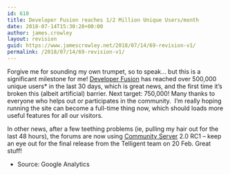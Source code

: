 ```yaml
---
id: 610
title: Developer Fusion reaches 1/2 Million Unique Users/month
date: 2018-07-14T15:30:28+00:00
author: james.crowley
layout: revision
guid: https://www.jamescrowley.net/2018/07/14/69-revision-v1/
permalink: /2018/07/14/69-revision-v1/
---
```

Forgive me for sounding my own trumpet, so to speak&#8230; but this is a significant milestone for me! [Developer Fusion](http://www.developerfusion.co.uk/) has reached over 500,000 unique users* in the last 30 days, which is great news, and the first time it&#8217;s broken this (albeit artificial) barrier. Next target: 750,000! Many thanks to everyone who helps out or participates in the community.&nbsp; I&#8217;m really hoping running the site can become a full-time thing now, which should loads more useful features for all our visitors.

In other news, after a few teething problems (ie, pulling my hair out for the last 48 hours), the forums are now using [Community Server](http://www.communityserver.org/) 2.0 RC1 &#8211; keep an eye out for the final release from the Telligent team on 20 Feb. Great stuff!

* Source: Google Analytics